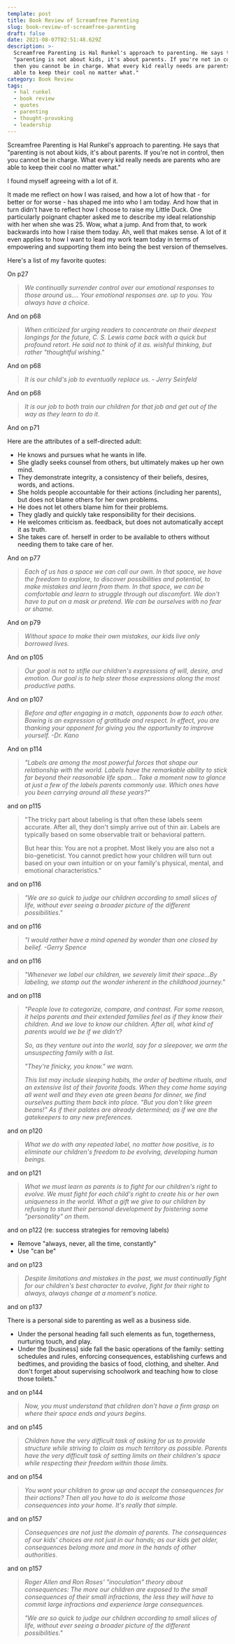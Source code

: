 ```yaml
---
template: post
title: Book Review of Screamfree Parenting
slug: book-review-of-screamfree-parenting
draft: false
date: 2021-08-07T02:51:48.629Z
description: >-
  Screamfree Parenting is Hal Runkel's approach to parenting. He says that
  "parenting is not about kids, it's about parents. If you're not in control,
  then you cannot be in charge. What every kid really needs are parents who are
  able to keep their cool no matter what." 
category: Book Review
tags:
  - hal runkel
  - book review
  - quotes
  - parenting
  - thought-provoking
  - leadership
---
```

Screamfree Parenting is Hal Runkel's approach to parenting. He says that "parenting is not about kids, it's about parents. If you're not in control, then you cannot be in charge. What every kid really needs are parents who are able to keep their cool no matter what."

I found myself agreeing with a lot of it.

It made me reflect on how I was raised, and how a lot of how that - for better or for worse - has shaped me into who I am today. And how that in turn didn't have to reflect how I choose to raise my Little Duck. One particularly poignant chapter asked me to describe my ideal relationship with her when she was 25. Wow, what a jump. And from that, to work backwards into how I raise them today. Ah, well that makes sense. A lot of it even applies to how I want to lead my work team today in terms of empowering and supporting them into being the best version of themselves.

Here's a list of my favorite quotes:

On p27

> *We continually surrender control over our emotional responses to those around us.... Your emotional responses are. up to you. You always have a choice.*

And on p68

> *When criticized for urging readers to concentrate on their deepest longings for the future, C. S. Lewis came back with a quick but profound retort. He said not to think of it as. wishful thinking, but rather "thoughtful wishing."*

And on p68

> *It is our child's job to eventually replace us. - Jerry Seinfeld*

And on p68

> *It is our job to both train our children for that job and get out of the way as they learn to do it.*

And on p71

Here are the attributes of a self-directed adult:

* He knows and pursues what he wants in life.
* She gladly seeks counsel from others, but ultimately makes up her own mind.
* They demonstrate integrity, a consistency of their beliefs, desires, words, and actions.
* She holds people accountable for their actions (including her parents), but does not blame others for her own problems.
* He does not let others blame him for their problems.
* They gladly and quickly take responsibility for their decisions.
* He welcomes criticism as. feedback, but does not automatically accept it as truth.
* She takes care of. herself in order to be available to others without needing them to take care of her.

And on p77

> *Each of us has a space we can call our own. In that space, we have the freedom to explore, to discover possibilities and potential, to make mistakes and learn from them. In that space, we can be comfortable and learn to struggle through out discomfort. We don't have to put on a mask or pretend. We can be ourselves with no fear or shame.*

And on p79

> *Without space to make their own mistakes, our kids live only borrowed lives.*

And on p105

> *Our goal is not to stifle our children's expressions of will, desire, and emotion. Our goal is to help steer those expressions along the most productive paths.*

And on p107

> *Before and after engaging in a match, opponents bow to each other. Bowing is an expression of gratitude and respect. In effect, you are thanking your opponent for giving you the opportunity to improve yourself. -Dr. Kano*

And on p114

> *"Labels are among the most powerful forces that shape our relationship with the world. Labels have the remarkable ability to stick far beyond their reasonable life span... Take a moment now to glance at just a few of the labels parents commonly use. Which ones have you been carrying around all these years?"*

and on p115

> "The tricky part about labeling is that often these labels seem accurate. After all, they don't simply arrive out of thin air. Labels are typically based on some observable trait or behavioral pattern.
>
> But hear this: You are not a prophet. Most likely you are also not a bio-geneticist. You cannot predict how your children will turn out based on your own intuition or on your family's physical, mental, and emotional characteristics."

and on p116

> *"We are so quick to judge our children according to small slices of life, without ever seeing a broader picture of the different possibilities."*

and on p116

> *"I would rather have a mind opened by wonder than one closed by belief. -Gerry Spence*

and on p116

> *"Whenever we label our children, we severely limit their space...By labeling, we stamp out the wonder inherent in the childhood journey."*

and on p118

> *"People love to categorize, compare, and contrast. For some reason, it helps parents and their extended families feel as if they know their children. And we love to know our children. After all, what kind of parents would we be if we didn't?*
>
> *So, as they venture out into the world, say for a sleepover, we arm the unsuspecting family with a list.*
>
> *"They're finicky, you know." we warn.*
>
> *This list may include sleeping habits, the order of bedtime rituals, and an extensive list of their favorite foods. When they come home saying all went well and they even ate green beans for dinner, we find ourselves putting them back into place. "But you don't like green beans!" As if their palates are already determined; as if we are the gatekeepers to any new preferences.*

and on p120

> *What we do with any repeated label, no matter how positive, is to eliminate our children's freedom to be evolving, developing human beings.*

and on p121

> *What we must learn as parents is to fight for our children's right to evolve. We must fight for each child's right to create his or her own uniqueness in the world. What a gift we give to our children by refusing to stunt their personal development by foistering some "personality" on them.*

and on p122 (re: success strategies for removing labels)

* Remove "always, never, all the time, constantly"
* Use "can be"

and on p123

> *Despite limitations and mistakes in the past, we must continually fight for our children's best character to evolve, fight for their right to always, always change at a moment's notice.*

and on p137

There is a personal side to parenting as well as a business side.

* Under the personal heading fall such elements as fun, togetherness, nurturing touch, and play.
* Under the \[business] side fall the basic operations of the family: setting schedules and rules, enforcing consequences, establishing curfews and bedtimes, and providing the basics of food, clothing, and shelter. And don't forget about supervising schoolwork and teaching how to close those toilets."

and on p144

> *Now, you must understand that children don't have a firm grasp on where their space ends and yours begins.*

and on p145

> *Children have the very difficult task of asking for us to provide structure while striving to claim as much territory as possible. Parents have the very difficult task of setting limits on their children's space while respecting their freedom within those limits.*

and on p154

> *You want your children to grow up and accept the consequences for their actions? Then all you have to do is welcome those consequences into your home. It's really that simple.*

and on p157

> *Consequences are not just the domain of parents. The consequences of our kids' choices are not just in our hands; as our kids get older, consequences belong more and more in the hands of other authorities.*

and on p157

> *Roger Allen and Ron Roses' "inoculation" theory about consequences: The more our children are exposed to the small consequences of their small infractions, the less they will have to commit large infractions and experience large consequences.*
>
> *"We are so quick to judge our children according to small slices of life, without ever seeing a broader picture of the different possibilities."*

